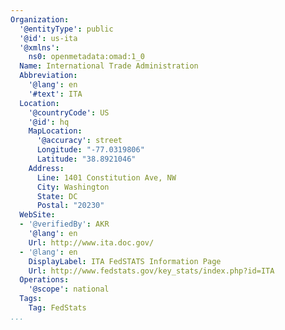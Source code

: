 ```yaml
---
Organization:
  '@entityType': public
  '@id': us-ita
  '@xmlns':
    ns0: openmetadata:omad:1_0
  Name: International Trade Administration
  Abbreviation:
    '@lang': en
    '#text': ITA
  Location:
    '@countryCode': US
    '@id': hq
    MapLocation:
      '@accuracy': street
      Longitude: "-77.0319806"
      Latitude: "38.8921046"
    Address:
      Line: 1401 Constitution Ave, NW
      City: Washington
      State: DC
      Postal: "20230"
  WebSite:
  - '@verifiedBy': AKR
    '@lang': en
    Url: http://www.ita.doc.gov/
  - '@lang': en
    DisplayLabel: ITA FedSTATS Information Page
    Url: http://www.fedstats.gov/key_stats/index.php?id=ITA
  Operations:
    '@scope': national
  Tags:
    Tag: FedStats
...
```

